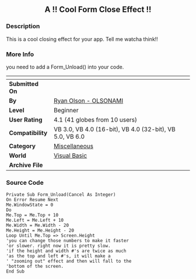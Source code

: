 ﻿<div align="center">

## A \!\! Cool Form Close Effect \!\!


</div>

### Description

This is a cool closing effect for your app. Tell me watcha think!!
 
### More Info
 
you need to add a Form_Unload() into your code.


<span>             |<span>
---                |---
**Submitted On**   |
**By**             |[Ryan Olson \- OLSONAMI](https://github.com/Planet-Source-Code/PSCIndex/blob/master/ByAuthor/ryan-olson-olsonami.md)
**Level**          |Beginner
**User Rating**    |4.1 (41 globes from 10 users)
**Compatibility**  |VB 3\.0, VB 4\.0 \(16\-bit\), VB 4\.0 \(32\-bit\), VB 5\.0, VB 6\.0
**Category**       |[Miscellaneous](https://github.com/Planet-Source-Code/PSCIndex/blob/master/ByCategory/miscellaneous__1-1.md)
**World**          |[Visual Basic](https://github.com/Planet-Source-Code/PSCIndex/blob/master/ByWorld/visual-basic.md)
**Archive File**   |[](https://github.com/Planet-Source-Code/ryan-olson-olsonami-a-cool-form-close-effect__1-26254/archive/master.zip)





### Source Code

```
Private Sub Form_Unload(Cancel As Integer)
On Error Resume Next
Me.WindowState = 0
Do
Me.Top = Me.Top + 10
Me.Left = Me.Left + 10
Me.Width = Me.Width - 20
Me.Height = Me.Height - 20
Loop Until Me.Top => Screen.Height
'you can change those numbers to make it faster
'or slower. right now it is pretty slow.
'if the height and width #'s are twice as much
'as the top and left #'s, it will make a
' "zooming out" effect and then will fall to the
'bottom of the screen.
End Sub
```


